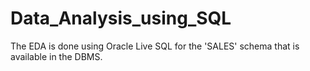 # Data_Analysis_using_SQL

The EDA is done using Oracle Live SQL for the 'SALES' schema that is available in the DBMS.
